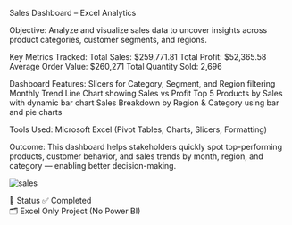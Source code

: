 Sales Dashboard – Excel Analytics

Objective:
Analyze and visualize sales data to uncover insights across product categories, customer segments, and regions.

Key Metrics Tracked:
Total Sales: $259,771.81
Total Profit: $52,365.58
Average Order Value: $260,271
Total Quantity Sold: 2,696

Dashboard Features:
Slicers for Category, Segment, and Region filtering
Monthly Trend Line Chart showing Sales vs Profit
Top 5 Products by Sales with dynamic bar chart
Sales Breakdown by Region & Category using bar and pie charts

Tools Used: 
Microsoft Excel (Pivot Tables, Charts, Slicers, Formatting)

Outcome:
This dashboard helps stakeholders quickly spot top-performing products, customer behavior, 
and sales trends by month, region, and category — enabling better decision-making.

![sales](https://github.com/user-attachments/assets/b0fcd337-d44d-4381-8f2f-9499c1f5628d)


🔗 Status
✅ Completed  
🗂️ Excel Only Project (No Power BI)
